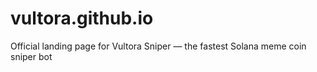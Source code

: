 # vultora.github.io
Official landing page for Vultora Sniper — the fastest Solana meme coin sniper bot

